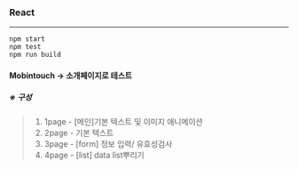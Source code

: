 ### React
---------------
```
npm start
npm test
npm run build
```

#### Mobintouch -> 소개페이지로 테스트
##### ※ 구성<br>
>1. 1page - [메인]기본 텍스트 및 이미지 애니메이션<br>
>2. 2page - 기본 텍스트<br>
>3. 3page - [form] 정보 입력/ 유효성검사<br>
>4. 4page - [list] data list뿌리기<br>

